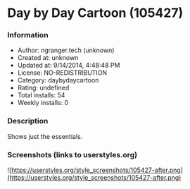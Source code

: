 # Day by Day Cartoon (105427)

### Information
- Author: ngranger.tech (unknown)
- Created at: unknown
- Updated at: 9/14/2014, 4:48:48 PM
- License: NO-REDISTRIBUTION
- Category: daybydaycartoon
- Rating: undefined
- Total installs: 54
- Weekly installs: 0


### Description
Shows just the essentials.


### Screenshots (links to userstyles.org)
![https://userstyles.org/style_screenshots/105427-after.png](https://userstyles.org/style_screenshots/105427-after.png)


